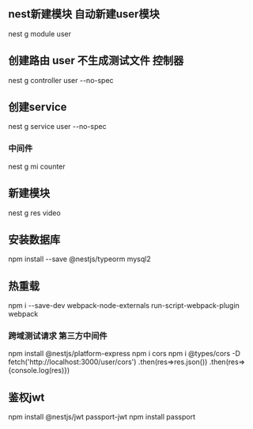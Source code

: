 ## nest新建模块     自动新建user模块
nest g module user
## 创建路由 user   不生成测试文件  控制器
nest g controller user --no-spec  

## 创建service
nest g service user --no-spec

### 中间件
nest g mi counter
## 新建模块
nest g res video
## 安装数据库
npm install --save @nestjs/typeorm mysql2

## 热重载
npm i --save-dev webpack-node-externals run-script-webpack-plugin webpack

###  跨域测试请求 第三方中间件
npm install @nestjs/platform-express
npm i cors
npm i @types/cors -D
fetch('http://localhost:3000/user/cors')
.then(res=>res.json())
.then(res=>{console.log(res)})

## 鉴权jwt
npm install @nestjs/jwt passport-jwt
npm install passport